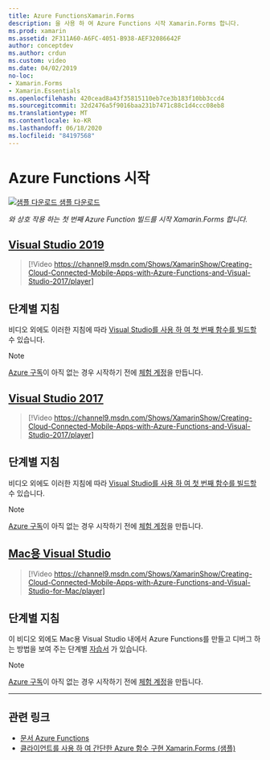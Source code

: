 ```yaml
---
title: Azure FunctionsXamarin.Forms
description: 을 사용 하 여 Azure Functions 시작 Xamarin.Forms 합니다.
ms.prod: xamarin
ms.assetid: 2F311A60-A6FC-4051-B938-AEF32086642F
author: conceptdev
ms.author: crdun
ms.custom: video
ms.date: 04/02/2019
no-loc:
- Xamarin.Forms
- Xamarin.Essentials
ms.openlocfilehash: 420cead8a43f35815110eb7ce3b183f10bb3ccd4
ms.sourcegitcommit: 32d2476a5f9016baa231b7471c88c1d4ccc08eb8
ms.translationtype: MT
ms.contentlocale: ko-KR
ms.lasthandoff: 06/18/2020
ms.locfileid: "84197568"
---
```

# <a name="get-started-with-azure-functions"></a>Azure Functions 시작

[![샘플 다운로드](~/media/shared/download.png) 샘플 다운로드](https://azure.microsoft.com/resources/samples/functions-xamarin-getting-started/)

_와 상호 작용 하는 첫 번째 Azure Function 빌드를 시작 Xamarin.Forms 합니다._

## <a name="visual-studio-2019"></a>[Visual Studio 2019](#tab/windows)

> [!Video https://channel9.msdn.com/Shows/XamarinShow/Creating-Cloud-Connected-Mobile-Apps-with-Azure-Functions-and-Visual-Studio-2017/player]

## <a name="step-by-step-instructions"></a>단계별 지침

비디오 외에도 이러한 지침에 따라 [Visual Studio를 사용 하 여 첫 번째 함수를 빌드할](https://docs.microsoft.com/azure/azure-functions/functions-create-your-first-function-visual-studio)수 있습니다.

> [!NOTE]
> [Azure 구독](/azure/guides/developer/azure-developer-guide#understanding-accounts-subscriptions-and-billing)이 아직 없는 경우 시작하기 전에 [체험 계정](https://aka.ms/azfree-docs-mobileapps)을 만듭니다.

## <a name="visual-studio-2017"></a>[Visual Studio 2017](#tab/win-vs2017)

> [!Video https://channel9.msdn.com/Shows/XamarinShow/Creating-Cloud-Connected-Mobile-Apps-with-Azure-Functions-and-Visual-Studio-2017/player]

## <a name="step-by-step-instructions"></a>단계별 지침

비디오 외에도 이러한 지침에 따라 [Visual Studio를 사용 하 여 첫 번째 함수를 빌드할](https://docs.microsoft.com/azure/azure-functions/functions-create-your-first-function-visual-studio)수 있습니다.

> [!NOTE]
> [Azure 구독](/azure/guides/developer/azure-developer-guide#understanding-accounts-subscriptions-and-billing)이 아직 없는 경우 시작하기 전에 [체험 계정](https://aka.ms/azfree-docs-mobileapps)을 만듭니다.

## <a name="visual-studio-for-mac"></a>[Mac용 Visual Studio](#tab/macos)

> [!Video https://channel9.msdn.com/Shows/XamarinShow/Creating-Cloud-Connected-Mobile-Apps-with-Azure-Functions-and-Visual-Studio-for-Mac/player]

## <a name="step-by-step-instructions"></a>단계별 지침

이 비디오 외에도 Mac용 Visual Studio 내에서 Azure Functions를 만들고 디버그 하는 방법을 보여 주는 단계별 [자습서](https://docs.microsoft.com/visualstudio/mac/azure-functions-lab) 가 있습니다.

> [!NOTE]
> [Azure 구독](/azure/guides/developer/azure-developer-guide#understanding-accounts-subscriptions-and-billing)이 아직 없는 경우 시작하기 전에 [체험 계정](https://aka.ms/azfree-docs-mobileapps)을 만듭니다.

-----

## <a name="related-links"></a>관련 링크

- [문서 Azure Functions](https://docs.microsoft.com/azure/azure-functions/)
- [클라이언트를 사용 하 여 간단한 Azure 함수 구현 Xamarin.Forms (샘플)](https://azure.microsoft.com/resources/samples/functions-xamarin-getting-started/)

